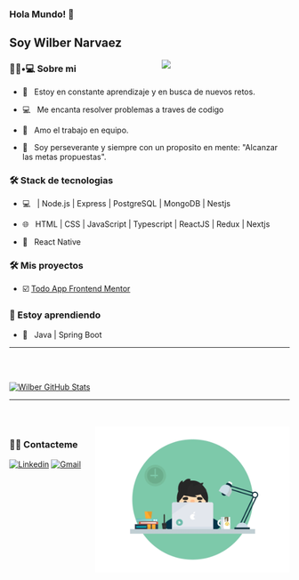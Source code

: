 ### Hola Mundo! 👋<h2>Soy Wilber Narvaez</h2>

<img align='right' src="https://media.giphy.com/media/M9gbBd9nbDrOTu1Mqx/giphy.gif" width="230">

<h3> 👨🏻•💻 Sobre mi </h3>



- 🤔 &nbsp; Estoy en constante aprendizaje y en busca de nuevos retos.

- 💻 &nbsp; Me encanta resolver problemas a traves de codigo

- 🧡 &nbsp; Amo el trabajo en equipo.

- 🚀 &nbsp; Soy perseverante y siempre con un proposito en mente: "Alcanzar las metas propuestas".



<h3>🛠 Stack de tecnologias</h3>



- 💻 &nbsp; | Node.js | Express | PostgreSQL | MongoDB | Nestjs

- 🌐 &nbsp; HTML | CSS | JavaScript | Typescript | ReactJS | Redux | Nextjs

- 📱  &nbsp; React Native


<h3>🛠 Mis proyectos</h3>

- ☑️ <a href="https://github.com/wilbernp/todo-app">Todo App Frontend Mentor<a/>


<h3>🧐 Estoy aprendiendo</h3>

- 🔧 &nbsp; Java | Spring Boot

<hr>



<br/><br/>

[![Wilber GitHub Stats](https://github-readme-stats.vercel.app/api?username=wilbernp&show_icons=true)](https://github.com/wilbernp/wilbernp)
<hr>
<br/>

<br/>

<img src="https://github.com/nirala69/nirala69/blob/master/70804f7e25b11f29db904f2fa7b4cd9d.gif" width="350" align='right'>
<!-- 
![Top Langs](https://github-readme-stats.vercel.app/api/top-langs/?username=wilbernp&show_icons=true) -->

<!-- <br><br> -->



<h3> 🤝🏻 Contacteme </h3>

<!-- <p align="center"> -->

<a href="https://www.linkedin.com/in/wilber-narvaez/" target="_blank"> 
  <img src="https://www.vectorlogo.zone/logos/linkedin/linkedin-ar21.svg" alt="Linkedin"></a>



<a href="mailto:wilbernarvaezpetrogmail.com" target="_blank">
  <img src="https://www.vectorlogo.zone/logos/gmail/gmail-ar21.svg" alt="Gmail"></a>
<!-- </p> -->

<!-- <hr> -->
